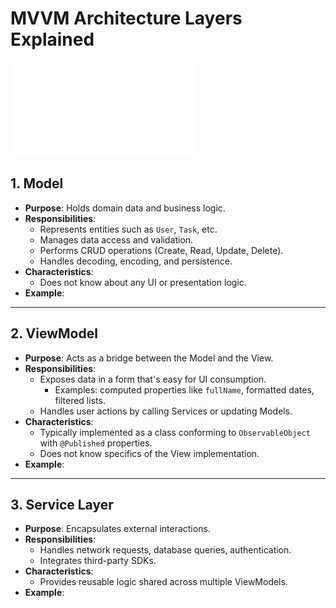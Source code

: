 # MVVM Architecture Layers Explained

![iOS Demo.pdf](./images/iOS_Demo.pdf)

## 1. Model

- **Purpose**: Holds domain data and business logic.
- **Responsibilities**:
  - Represents entities such as `User`, `Task`, etc.
  - Manages data access and validation.
  - Performs CRUD operations (Create, Read, Update, Delete).
  - Handles decoding, encoding, and persistence.
- **Characteristics**:
  - Does not know about any UI or presentation logic.
- **Example**:


---

## 2. ViewModel

- **Purpose**: Acts as a bridge between the Model and the View.
- **Responsibilities**:
  - Exposes data in a form that's easy for UI consumption.
    - Examples: computed properties like `fullName`, formatted dates, filtered lists.
  - Handles user actions by calling Services or updating Models.
- **Characteristics**:
  - Typically implemented as a class conforming to `ObservableObject` with `@Published` properties.
  - Does not know specifics of the View implementation.
- **Example**:


---

## 3. Service Layer

- **Purpose**: Encapsulates external interactions.
- **Responsibilities**:
  - Handles network requests, database queries, authentication.
  - Integrates third-party SDKs.
- **Characteristics**:
  - Provides reusable logic shared across multiple ViewModels.
- **Example**:
